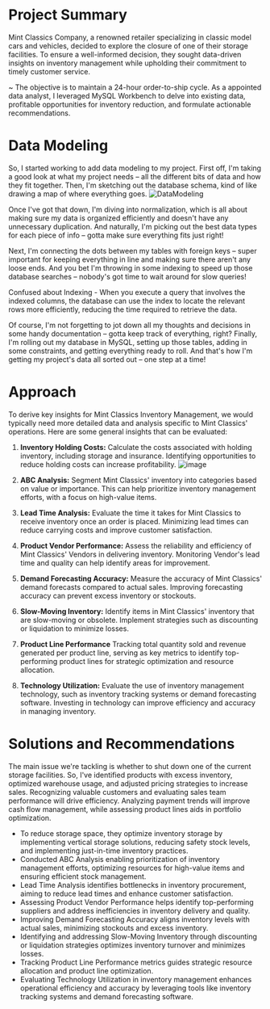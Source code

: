 # Project Summary
Mint Classics Company, a renowned retailer specializing in classic model cars and vehicles, decided to explore the closure of one of their storage facilities. To ensure a well-informed decision, they sought data-driven insights on inventory management while upholding their commitment to timely customer service. 

~ The objective is to maintain a 24-hour order-to-ship cycle. As a appointed data analyst, I leveraged MySQL Workbench to delve into existing data, profitable opportunities for inventory reduction, and formulate actionable recommendations.

# Data Modeling
So, I started working to add data modeling to my project. First off, I'm taking a good look at what my project needs – all the different bits of data and how they fit together. Then, I'm sketching out the database schema, kind of like drawing a map of where everything goes.
![DataModeling](https://github.com/Mounika-Bonda/Mint-Classics-Retail-Analysis/assets/76002392/e45b9dde-8645-4090-8c97-70d868a0a321)

Once I've got that down, I'm diving into normalization, which is all about making sure my data is organized efficiently and doesn't have any unnecessary duplication. And naturally, I'm picking out the best data types for each piece of info – gotta make sure everything fits just right!

Next, I'm connecting the dots between my tables with foreign keys – super important for keeping everything in line and making sure there aren't any loose ends. And you bet I'm throwing in some indexing to speed up those database searches – nobody's got time to wait around for slow queries! 

Confused about Indexing - When you execute a query that involves the indexed columns, the database can use the index to locate the relevant rows more efficiently, reducing the time required to retrieve the data.

Of course, I'm not forgetting to jot down all my thoughts and decisions in some handy documentation – gotta keep track of everything, right? Finally, I'm rolling out my database in MySQL, setting up those tables, adding in some constraints, and getting everything ready to roll. And that's how I'm getting my project's data all sorted out – one step at a time!

# Approach 
To derive key insights for Mint Classics Inventory Management, we would typically need more detailed data and analysis specific to Mint Classics' operations. Here are some general insights that can be evaluated:

1. **Inventory Holding Costs:** Calculate the costs associated with holding inventory, including storage and insurance. Identifying opportunities to reduce holding costs can increase profitability.
   ![image](https://github.com/Mounika-Bonda/Mint-Classics-Retail-Analysis/assets/76002392/5d7b7bd3-d9c3-4627-9aa6-2d5d834b38da)


3. **ABC Analysis:** Segment Mint Classics' inventory into categories based on value or importance. This can help prioritize inventory management efforts, with a focus on high-value items.

4. **Lead Time Analysis:** Evaluate the time it takes for Mint Classics to receive inventory once an order is placed. Minimizing lead times can reduce carrying costs and improve customer satisfaction.

5. **Product Vendor Performance:** Assess the reliability and efficiency of Mint Classics' Vendors in delivering inventory. Monitoring Vendor's lead time and quality can help identify areas for improvement.
   
6. **Demand Forecasting Accuracy:** Measure the accuracy of Mint Classics' demand forecasts compared to actual sales. Improving forecasting accuracy can prevent excess inventory or stockouts.
  
7. **Slow-Moving Inventory:** Identify items in Mint Classics' inventory that are slow-moving or obsolete. Implement strategies such as discounting or liquidation to minimize losses.

8. **Product Line Performance** Tracking total quantity sold and revenue generated per product line, serving as key metrics to identify top-performing product lines for strategic optimization and resource allocation.

9. **Technology Utilization:** Evaluate the use of inventory management technology, such as inventory tracking systems or demand forecasting software. Investing in technology can improve efficiency and accuracy in managing inventory.

# Solutions and Recommendations
The main issue we're tackling is whether to shut down one of the current storage facilities. So, I've identified products with excess inventory, optimized warehouse usage, and adjusted pricing strategies to increase sales. Recognizing valuable customers and evaluating sales team performance will drive efficiency. Analyzing payment trends will improve cash flow management, while assessing product lines aids in portfolio optimization.

- To reduce storage space, they optimize inventory storage by implementing vertical storage solutions, reducing safety stock levels, and implementing just-in-time inventory practices.
- Conducted ABC Analysis enabling prioritization of inventory management efforts, optimizing resources for high-value items and ensuring efficient stock management.
- Lead Time Analysis identifies bottlenecks in inventory procurement, aiming to reduce lead times and enhance customer satisfaction.
- Assessing Product Vendor Performance helps identify top-performing suppliers and address inefficiencies in inventory delivery and quality.
- Improving Demand Forecasting Accuracy aligns inventory levels with actual sales, minimizing stockouts and excess inventory.
- Identifying and addressing Slow-Moving Inventory through discounting or liquidation strategies optimizes inventory turnover and minimizes losses.
- Tracking Product Line Performance metrics guides strategic resource allocation and product line optimization.
- Evaluating Technology Utilization in inventory management enhances operational efficiency and accuracy by leveraging tools like inventory tracking systems and demand forecasting software.





